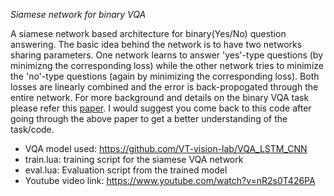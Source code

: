 *Siamese network for binary VQA*

A siamese network based architecture for binary(Yes/No) question answering. The basic idea behind the network is to have two networks sharing parameters. One network learns to answer 'yes'-type questions (by minimizng the corresponding loss) while the other network tries to minimize the 'no'-type questions (again by minimizing the corresponding loss). Both losses are linearly combined and the error is back-propogated through the entire network. For more background and details on the binary VQA task please refer this [paper](https://arxiv.org/abs/1511.05099). I would suggest you come back to this code after going through the above paper to get a better understanding of the task/code.

- VQA model used: https://github.com/VT-vision-lab/VQA_LSTM_CNN
- train.lua:  training script for the siamese VQA network
- eval.lua: Evaluation script from the trained model
- Youtube video link: https://www.youtube.com/watch?v=nR2s0T426PA



